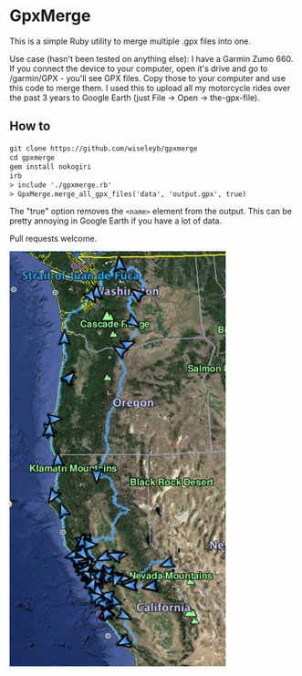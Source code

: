 # GpxMerge

This is a simple Ruby utility to merge multiple .gpx files into one. 

Use case (hasn't been tested on anything else): I have a Garmin Zumo 660. If you connect the device to your computer, open it's drive and go to /garmin/GPX - you'll see GPX files. Copy those to your computer and use this code to merge them. I used this to upload all my motorcycle rides over the past 3 years to Google Earth (just File -> Open -> the-gpx-file).

## How to

	git clone https://github.com/wiseleyb/gpxmerge
	cd gpxmerge
	gem install nokogiri
	irb
	> include './gpxmerge.rb'
	> GpxMerge.merge_all_gpx_files('data', 'output.gpx', true)

The "true" option removes the `<name>` element from the output. This can be pretty annoying in Google Earth if you have a lot of data.

Pull requests welcome.

<img src='https://raw.githubusercontent.com/wiseleyb/gpxmerge/master/sample.png'/>